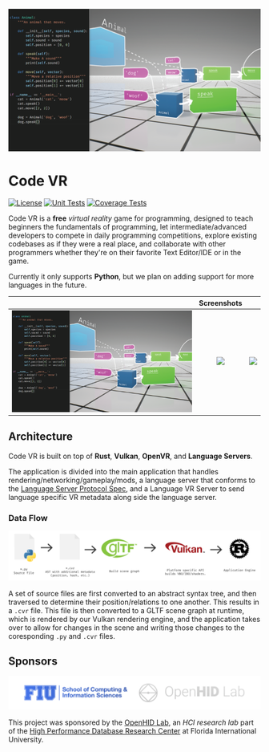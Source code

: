 ![Cover Image][screenshot-1]

# Code VR

[![License][license-img]][license-url]
[![Unit Tests][travis-img]][travis-url]
[![Coverage Tests][codecov-img]][codecov-url]

Code VR is a **free** *virtual reality* game for programming, designed to teach beginners the fundamentals of programming, let intermediate/advanced developers to compete in daily programming competitions, explore existing codebases as if they were a real place, and collaborate with other programmers whether they're on their favorite Text Editor/IDE or in the game.

Currently it only supports **Python**, but we plan on adding support for more languages in the future.

| | Screenshots  | |
|:--:|:--:|:--:|
| ![][screenshot-1] | ![][screenshot-2] | ![][screenshot-3] |

## Architecture

Code VR is built on top of **Rust**, **Vulkan**, **OpenVR**, and **Language Servers**.

The application is divided into the main application that handles rendering/networking/gameplay/mods, a language server that conforms to the [Language Server Protocol Spec](https://github.com/Microsoft/language-server-protocol), and a Language VR Server to send language specific VR metadata along side the language server.

### Data Flow

![Source data flow](docs/images/source-data-flow.png)

A set of source files are first converted to an abstract syntax tree, and then traversed to determine their position/relations to one another. This results in a `.cvr` file. This file is then converted to a GLTF scene graph at runtime, which is rendered by our Vulkan rendering engine, and the application takes over to allow for changes in the scene and writing those changes to the coresponding `.py` and `.cvr` files.

## Sponsors

![Sponsors](docs/images/brand/sponsors.png)

This project was sponsored by the [OpenHID Lab](http://openhid.com), an *HCI research lab* part of the [High Performance Database Research Center](http://hpdrc.fiu.edu/) at Florida International University.

[screenshot-1]: docs/images/screenshots/0.png
[screenshot-2]: docs/images/screenshots/1.png
[screenshot-3]: docs/images/screenshots/2.png

[license-img]: http://img.shields.io/:license-mit-blue.svg?style=flat-square
[license-url]: https://opensource.org/licenses/MIT
[travis-img]: https://img.shields.io/travis/OpenHID/code-vr.svg?style=flat-square
[travis-url]: https://travis-ci.org/OpenHID/code-vr
[codecov-img]:https://img.shields.io/codecov/c/github/OpenHID/code-vr.svg?style=flat-square
[codecov-url]: https://codecov.io/gh/OpenHID/code-vr
